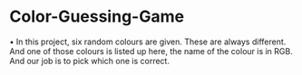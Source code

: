 # Color-Guessing-Game

•	In this project, six random colours are given. These are always different. And one of those colours is listed up here, the name of the colour is in RGB. And our job is to pick which one is correct.
